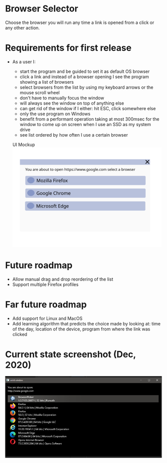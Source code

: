 # Browser Selector
Choose the browser you will run any time a link is opened from a click or any other action.

# Requirements for first release
- As a user I:
  - start the program and be guided to set it as default OS browser
  - click a link and instead of a browser opening I see the program showing a list of browsers 
  - select browsers from the list by using my keyboard arrows or the mouse scroll wheel
  - don't have to manually focus the window
  - will always see the window on top of anything else
  - can get rid of the window if I either: hit ESC, click somewhere else
  - only the use program on Windows
  - benefit from a performant operation taking at most 300msec for the window to come up on screen when I use an SSD as my system drive
  - see list ordered by how often I use a certain browser

  UI Mockup     
  ![]( assets/ui-mock-version-1.0.svg )


# Future roadmap
- Allow manual drag and drop reordering of the list
- Support multiple Firefox profiles

# Far future roadmap
- Add support for Linux and MacOS
- Add learning algorithm that predicts the choice made by looking at: time of the day, location of the device, program from where the link was clicked


# Current state screenshot (Dec, 2020)
![]( assets/2020-dec-screenshot.png )